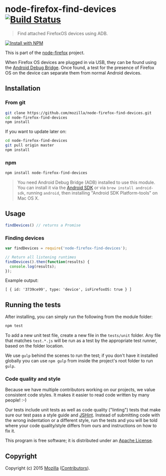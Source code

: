 # node-firefox-find-devices [![Build Status](https://secure.travis-ci.org/mozilla/node-firefox-find-devices.png?branch=master)](http://travis-ci.org/mozilla/node-firefox-find-devices)

> Find attached FirefoxOS devices using ADB.

[![Install with NPM](https://nodei.co/npm/node-firefox-find-devices.png?downloads=true&stars=true)](https://nodei.co/npm/node-firefox-find-devices/)

This is part of the [node-firefox](https://github.com/mozilla/node-firefox) project.

When Firefox OS devices are plugged in via USB, they can be found using the
[Android Debug Bridge][Android SDK]. Once found, a test for the presence of Firefox OS on the
device can separate them from normal Android devices.

## Installation

### From git

```bash
git clone https://github.com/mozilla/node-firefox-find-devices.git
cd node-firefox-find-devices
npm install
```

If you want to update later on:

```bash
cd node-firefox-find-devices
git pull origin master
npm install
```

### npm

```bash
npm install node-firefox-find-devices
```

> You need Android Debug Bridge (ADB) installed to use this module. You can install it via the [Android SDK][Android SDK] or via `brew install android-sdk`, running `android`, then installing "Android SDK Platform-tools" on Mac OS X.

[Android SDK]: https://developer.android.com/sdk/index.html

## Usage

```javascript
findDevices() // returns a Promise
```

### Finding devices

```javascript
var findDevices = require('node-firefox-find-devices');

// Return all listening runtimes
findDevices().then(function(results) {
  console.log(results);
});
```

Example output:

```
[ { id: '3739ce99', type: 'device', isFirefoxOS: true } ]
```

## Running the tests

After installing, you can simply run the following from the module folder:

```bash
npm test
```

To add a new unit test file, create a new file in the `tests/unit` folder. Any file that matches `test.*.js` will be run as a test by the appropriate test runner, based on the folder location.

We use `gulp` behind the scenes to run the test; if you don't have it installed globally you can use `npm gulp` from inside the project's root folder to run `gulp`.

### Code quality and style

Because we have multiple contributors working on our projects, we value consistent code styles. It makes it easier to read code written by many people! :-)

Our tests include unit tests as well as code quality ("linting") tests that make sure our test pass a style guide and [JSHint](http://jshint.com/). Instead of submitting code with the wrong indentation or a different style, run the tests and you will be told where your code quality/style differs from ours and instructions on how to fix it.

This program is free software; it is distributed under an
[Apache License](https://github.com/mozilla/node-firefox-find-devices/blob/master/LICENSE).

## Copyright

Copyright (c) 2015 [Mozilla](https://mozilla.org)
([Contributors](https://github.com/mozilla/node-firefox-find-devices/graphs/contributors)).
